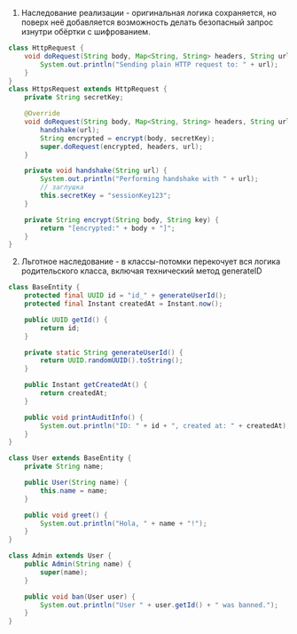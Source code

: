 1. Наследование реализации - оригинальная логика сохраняется, но поверх неё добавляется возможность делать безопасный запрос изнутри обёртки с шифрованием.
```java
class HttpRequest {
    void doRequest(String body, Map<String, String> headers, String url) {
        System.out.println("Sending plain HTTP request to: " + url);
    }
}
class HttpsRequest extends HttpRequest {
    private String secretKey;

    @Override
    void doRequest(String body, Map<String, String> headers, String url) {
        handshake(url); 
        String encrypted = encrypt(body, secretKey);
        super.doRequest(encrypted, headers, url); 
    }

    private void handshake(String url) {
        System.out.println("Performing handshake with " + url);
        // заглушка
        this.secretKey = "sessionKey123";
    }

    private String encrypt(String body, String key) {
        return "[encrypted:" + body + "]";
    }
}

```


2. Льготное наследование - в классы-потомки перекочует вся логика родительского класса, включая технический метод generateID

```java
class BaseEntity {
    protected final UUID id = "id_" + generateUserId();
    protected final Instant createdAt = Instant.now();

    public UUID getId() {
        return id;
    }

    private static String generateUserId() {
        return UUID.randomUUID().toString();
    }

    public Instant getCreatedAt() {
        return createdAt;
    }

    public void printAuditInfo() {
        System.out.println("ID: " + id + ", created at: " + createdAt);
    }
}

class User extends BaseEntity {
    private String name;

    public User(String name) {
        this.name = name;
    }

    public void greet() {
        System.out.println("Hola, " + name + "!");
    }
}

class Admin extends User {
    public Admin(String name) {
        super(name);
    }

    public void ban(User user) {
        System.out.println("User " + user.getId() + " was banned.");
    }
}

```
